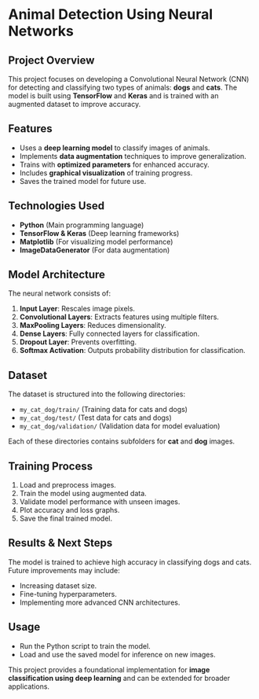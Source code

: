# Animal Detection Using Neural Networks

## Project Overview  
This project focuses on developing a Convolutional Neural Network (CNN) for detecting and classifying two types of animals: **dogs** and **cats**. The model is built using **TensorFlow** and **Keras** and is trained with an augmented dataset to improve accuracy.

## Features  
- Uses a **deep learning model** to classify images of animals.  
- Implements **data augmentation** techniques to improve generalization.  
- Trains with **optimized parameters** for enhanced accuracy.  
- Includes **graphical visualization** of training progress.  
- Saves the trained model for future use.

## Technologies Used  
- **Python** (Main programming language)  
- **TensorFlow & Keras** (Deep learning frameworks)  
- **Matplotlib** (For visualizing model performance)  
- **ImageDataGenerator** (For data augmentation)

## Model Architecture  
The neural network consists of:  
1. **Input Layer**: Rescales image pixels.  
2. **Convolutional Layers**: Extracts features using multiple filters.  
3. **MaxPooling Layers**: Reduces dimensionality.  
4. **Dense Layers**: Fully connected layers for classification.  
5. **Dropout Layer**: Prevents overfitting.  
6. **Softmax Activation**: Outputs probability distribution for classification.

## Dataset  
The dataset is structured into the following directories:  
- `my_cat_dog/train/` (Training data for cats and dogs)  
- `my_cat_dog/test/` (Test data for cats and dogs)  
- `my_cat_dog/validation/` (Validation data for model evaluation)  

Each of these directories contains subfolders for **cat** and **dog** images.

## Training Process  
1. Load and preprocess images.  
2. Train the model using augmented data.  
3. Validate model performance with unseen images.  
4. Plot accuracy and loss graphs.  
5. Save the final trained model.

## Results & Next Steps  
The model is trained to achieve high accuracy in classifying dogs and cats. Future improvements may include:  
- Increasing dataset size.  
- Fine-tuning hyperparameters.  
- Implementing more advanced CNN architectures.

## Usage  
- Run the Python script to train the model.  
- Load and use the saved model for inference on new images.

This project provides a foundational implementation for **image classification using deep learning** and can be extended for broader applications.
